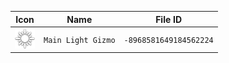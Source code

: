 | Icon | Name | File ID |
| ---  | ---  | ---     |
| ![](Main%20Light%20Gizmo.png) | `Main Light Gizmo` | `-8968581649184562224` |
